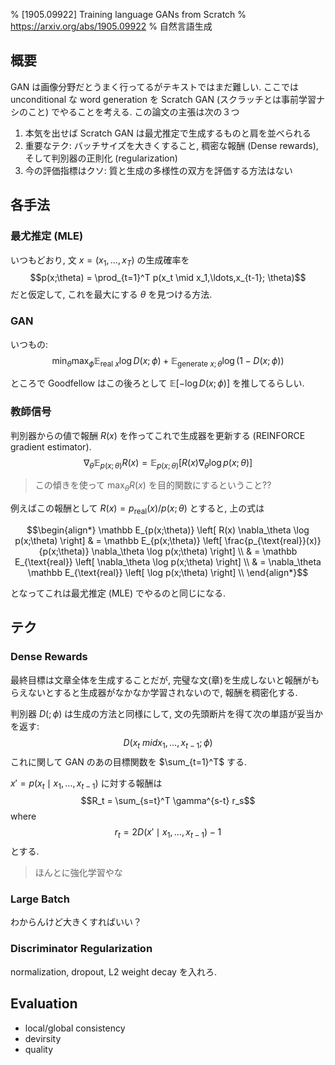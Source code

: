 % [1905.09922] Training language GANs from Scratch
% https://arxiv.org/abs/1905.09922
% 自然言語生成

## 概要

GAN は画像分野だとうまく行ってるがテキストではまだ難しい.
ここでは unconditional な word generation を Scratch GAN (スクラッチとは事前学習ナシのこと) でやることを考える.
この論文の主張は次の３つ

1. 本気を出せば Scratch GAN は最尤推定で生成するものと肩を並べられる
1. 重要なテク: バッチサイズを大きくすること, 稠密な報酬 (Dense rewards), そして判別器の正則化 (regularization)
1. 今の評価指標はクソ: 質と生成の多様性の双方を評価する方法はない

## 各手法

### 最尤推定 (MLE)

いつもどおり, 文 $x=(x_1,\ldots,x_T)$ の生成確率を
$$p(x;\theta) = \prod_{t=1}^T p(x_t \mid x_1,\ldots,x_{t-1}; \theta)$$
だと仮定して, これを最大にする $\theta$ を見つける方法.

### GAN

いつもの:
$$\min_\theta \max_\phi \mathbb E_{\mathrm{real}~x} \log D(x;\phi) +
\mathbb E_{\mathrm{generate}~x;\theta} \log(1-D(x;\phi))$$

ところで Goodfellow はこの後ろとして $\mathbb E \left[ - \log D(x;\phi) \right]$ を推してるらしい.

### 教師信号

判別器からの値で報酬 $R(x)$ を作ってこれで生成器を更新する (REINFORCE gradient estimator).
$$\nabla_\theta \mathbb E_{p(x;\theta)} R(x) = \mathbb E_{p(x;\theta)} \left[
R(x) \nabla_\theta \log p(x;\theta)
\right]$$

> この傾きを使って $\max_\theta R(x)$ を目的関数にするということ??

例えばこの報酬として $R(x) = p_{\text{real}}(x) / p(x;\theta)$ とすると,
上の式は

$$\begin{align*}
\mathbb E_{p(x;\theta)} \left[
R(x) \nabla_\theta \log p(x;\theta)
\right]
& =
\mathbb E_{p(x;\theta)} \left[
\frac{p_{\text{real}}(x)}{p(x;\theta)}
\nabla_\theta \log p(x;\theta)
\right] \\
& =
\mathbb E_{\text{real}} \left[
\nabla_\theta \log p(x;\theta)
\right] \\
& =
\nabla_\theta
\mathbb E_{\text{real}} \left[
\log p(x;\theta)
\right] \\
\end{align*}$$

となってこれは最尤推定 (MLE) でやるのと同じになる.

## テク

### Dense Rewards

最終目標は文章全体を生成することだが, 完璧な文(章)を生成しないと報酬がもらえないとすると生成器がなかなか学習されないので, 報酬を稠密化する.

判別器 $D(;\phi)$ は生成の方法と同様にして, 文の先頭断片を得て次の単語が妥当かを返す:
$$D(x_t \ mid x_1,\ldots,x_{t-1}; \phi)$$
これに関して GAN のあの目標関数を $\sum_{t=1}^T$ する.

$x' = p(x_t \mid x_1,\ldots,x_{t-1})$ に対する報酬は
$$R_t = \sum_{s=t}^T \gamma^{s-t} r_s$$
where
$$r_t = 2D(x' \mid x_1,\ldots,x_{t-1}) - 1$$
とする.

> ほんとに強化学習やな

### Large Batch

わからんけど大きくすればいい？

### Discriminator Regularization

normalization, dropout, L2 weight decay を入れろ.

## Evaluation

- local/global consistency
- devirsity
- quality

